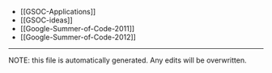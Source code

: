 * [[GSOC-Applications]]
* [[GSOC-ideas]]
* [[Google-Summer-of-Code-2011]]
* [[Google-Summer-of-Code-2012]]


*****
NOTE: this file is automatically generated. Any edits will be overwritten.
